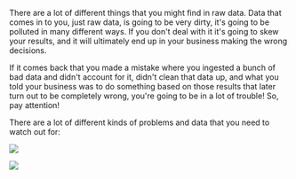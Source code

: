 
There are a lot of different things that you might find in raw data. Data that comes in to you, just raw data, is going to be very dirty, it's going to be polluted in many different ways. If you don't deal with it it's going to skew your results, and it will ultimately end up in your business making the wrong decisions.

If it comes back that you made a mistake where you ingested a bunch of bad data and didn't account for it, didn't clean that data up, and what you told your business was to do something based on those results that later turn out to be completely wrong, you're going to be in a lot of trouble! So, pay attention!

There are a lot of different kinds of problems and data that you need to watch out for:

![](https://github.com/fenago/katacoda-scenarios/raw/master/datascience-machine-learning/datascience-machine-learning-chapter-08/steps/10/1.png)

![](https://github.com/fenago/katacoda-scenarios/raw/master/datascience-machine-learning/datascience-machine-learning-chapter-08/steps/10/2.png)


